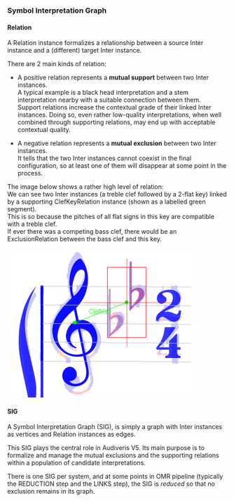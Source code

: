 ---
---
### Symbol Interpretation Graph

#### Relation

A Relation instance formalizes a relationship between a source Inter instance and a (different)
target Inter instance.

There are 2 main kinds of relation:
* A positive relation represents a **mutual support** between two Inter instances.  
A typical example is a black head interpretation and a stem interpretation nearby with a suitable
connection between them.  
Support relations increase the contextual grade of their linked Inter instances.
Doing so, even rather low-quality interpretations, when well combined through supporting relations,
may end up with acceptable contextual quality.

* A negative relation represents a **mutual exclusion** between two Inter instances.  
It tells that the two Inter instances cannot coexist in the final configuration, so at least one of
them will disappear at some point in the process.

The image below shows a rather high level of relation:  
We can see two Inter instances (a treble clef followed by a 2-flat key) linked by a supporting
ClefKeyRelation instance (shown as a labelled green segment).  
This is so because the pitches of all flat signs in this key are compatible with a treble clef.  
If ever there was a competing bass clef, there would be an ExclusionRelation between the bass clef
and this key.

![](../assets/clef_key.png)

#### SIG

A Symbol Interpretation Graph (SIG), is simply a graph with Inter instances as vertices and
Relation instances as edges.

This SIG plays the central role in Audiveris V5.
Its main purpose is to formalize and manage the mutual exclusions and the supporting relations
within a population of candidate interpretations.

There is one SIG per system, and at some points in OMR pipeline (typically the REDUCTION step and
the LINKS step), the SIG is _reduced_ so that no exclusion remains in its graph.
